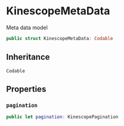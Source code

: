 # KinescopeMetaData

Meta data model

``` swift
public struct KinescopeMetaData: Codable 
```

## Inheritance

`Codable`

## Properties

### `pagination`

``` swift
public let pagination: KinescopePagination
```
